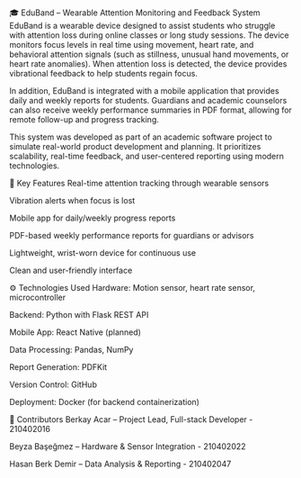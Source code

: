🎓 EduBand – Wearable Attention Monitoring and Feedback System
EduBand is a wearable device designed to assist students who struggle with attention loss during online classes or long study sessions. The device monitors focus levels in real time using movement, heart rate, and behavioral attention signals (such as stillness, unusual hand movements, or heart rate anomalies). When attention loss is detected, the device provides vibrational feedback to help students regain focus.

In addition, EduBand is integrated with a mobile application that provides daily and weekly reports for students. Guardians and academic counselors can also receive weekly performance summaries in PDF format, allowing for remote follow-up and progress tracking.

This system was developed as part of an academic software project to simulate real-world product development and planning. It prioritizes scalability, real-time feedback, and user-centered reporting using modern technologies.

🔑 Key Features
Real-time attention tracking through wearable sensors

Vibration alerts when focus is lost

Mobile app for daily/weekly progress reports

PDF-based weekly performance reports for guardians or advisors

Lightweight, wrist-worn device for continuous use

Clean and user-friendly interface

⚙️ Technologies Used
Hardware: Motion sensor, heart rate sensor, microcontroller

Backend: Python with Flask REST API

Mobile App: React Native (planned)

Data Processing: Pandas, NumPy

Report Generation: PDFKit

Version Control: GitHub

Deployment: Docker (for backend containerization)

👥 Contributors
Berkay Acar – Project Lead, Full-stack Developer - 210402016

Beyza Başeğmez – Hardware & Sensor Integration - 210402022

Hasan Berk Demir – Data Analysis & Reporting - 210402047
